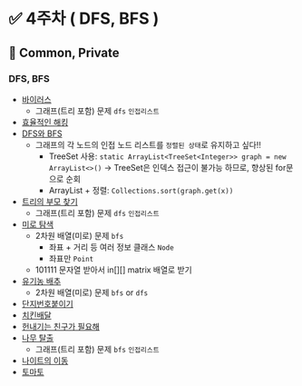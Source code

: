 # ✅ 4주차 ( DFS, BFS )

## 📝 Common, Private

### DFS, BFS
- [바이러스](https://www.acmicpc.net/problem/2606)
  - 그래프(트리 포함) 문제 `dfs` `인접리스트`
- [효율적인 해킹](https://www.acmicpc.net/problem/1325)
- [DFS와 BFS](https://www.acmicpc.net/problem/1260)
  - 그래프의 각 노드의 인접 노드 리스트를 `정렬된 상태`로 유지하고 싶다!!
    - TreeSet  사용: `static ArrayList<TreeSet<Integer>> graph = new ArrayList<>()` -> TreeSet은 인덱스 접근이 불가능 하므로, 향상된 for문으로 순회
    - ArrayList + 정렬: `Collections.sort(graph.get(x))`
- [트리의 부모 찾기](https://www.acmicpc.net/problem/11725)
  - 그래프(트리 포함) 문제 `dfs` `인접리스트`
- [미로 탐색](https://www.acmicpc.net/problem/2178)
  - 2차원 배열(미로) 문제 `bfs` 
    - 좌표 + 거리 등 여러 정보 클래스 `Node` 
    - 좌표만 `Point`
  - 101111 문자열 받아서 in[][] matrix 배열로 받기
- [유기농 배추](https://www.acmicpc.net/problem/1012)
  - 2차원 배열(미로) 문제 `bfs` or `dfs`
- [단지번호붙이기](https://www.acmicpc.net/problem/2667)
- [치킨배달](https://www.acmicpc.net/problem/15686)
- [헌내기는 친구가 필요해](https://www.acmicpc.net/problem/21736)
- [나무 탈출](https://www.acmicpc.net/problem/15900)
  - 그래프(트리 포함) 문제 `bfs` `인접리스트`
- [나이트의 이동](https://www.acmicpc.net/problem/7562)
- [토마토](https://www.acmicpc.net/problem/7576)


